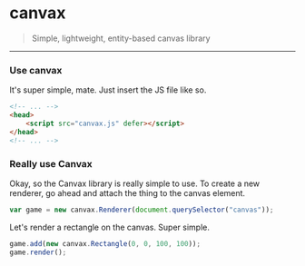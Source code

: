 # canvax
>Simple, lightweight, entity-based canvas library

---

### Use canvax

It's super simple, mate. Just insert the JS file like so.

```html
<!-- ... -->
<head>
	<script src="canvax.js" defer></script>
</head>
<!-- ... -->
```

### Really use Canvax

Okay, so the Canvax library is really simple to use. To create a new renderer, go ahead and attach the thing to the canvas element.

```javascript
var game = new canvax.Renderer(document.querySelector("canvas"));
```

Let's render a rectangle on the canvas. Super simple.

```javascript
game.add(new canvax.Rectangle(0, 0, 100, 100));
game.render();
```